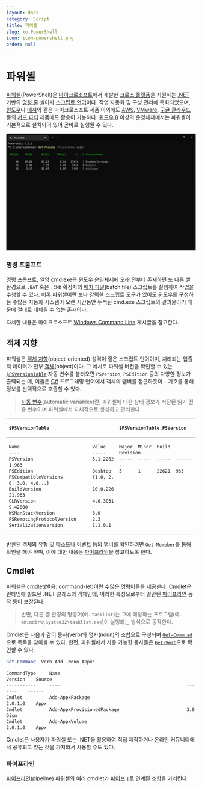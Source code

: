 ```yaml
---
layout: docs
category: Script
title: 파워셸
slug: ko.PowerShell
icon: icon-powershell.png
order: null
---
```

# 파워셸
[파워셸](https://learn.microsoft.com/en-us/powershell/scripting/overview)(PowerShell)은 [마이크로소프트](https://www.microsoft.com)에서 개발한 [크로스 플랫폼](https://ko.wikipedia.org/wiki/크로스_플랫폼)을 지원하는 [.NET](https://ko.wikipedia.org/wiki/닷넷) 기반의 [명령 줄](https://ko.wikipedia.org/wiki/명령_줄_인터페이스) [셸](https://ko.wikipedia.org/wiki/셸)이자 [스크립트 언어](https://ko.wikipedia.org/wiki/스크립트_언어)이다. 작업 자동화 및 구성 관리에 특화되었으며, [윈도우](https://learn.microsoft.com/en-us/powershell/windows/get-started)나 [애저](https://learn.microsoft.com/en-us/powershell/azure/)와 같은 마이크로소프트 제품 이외에도 [AWS](https://aws.amazon.com/powershell/), [VMware](https://core.vmware.com/vmware-powercli), [구글 클라우드](https://cloud.google.com/powershell/) 등의 [서드 파티](https://ko.wikipedia.org/wiki/서드_파티_개발자#서드파티) 제품에도 활용이 가능하다. [윈도우 8](ko.WindowsNT) 이상의 운영체제에서는 파워셸이 기본적으로 설치되어 있어 곧바로 실행될 수 있다.

![<a href="https://apps.microsoft.com/store/detail/windows-terminal/9N0DX20HK701">윈도우 터미널</a>의 파워셸에서 <a href="#cmdlet">cmdlet</a>을 실행하는 예제](/images/docs/powershell/powershell_terminal_sample.png)

### 명령 프롬프트
[명령 프롬프트](https://ko.wikipedia.org/wiki/Cmd.exe), 일명 cmd.exe은 윈도우 운영체제에 오래 전부터 존재하던 또 다른 셸 환경으로 `.BAT` 혹은 `.CMD` 확장자의 [배치 파일](https://ko.wikipedia.org/wiki/배치_파일)(batch file) 스크립트를 실행하여 작업을 수행할 수 있다. 비록 파워셸이란 보다 강력한 스크립트 도구가 있어도 윈도우를 구성하는 수많은 자동화 시스템이 오랜 시간동안 누적된 cmd.exe 스크립트의 결과물이기 때문에 절대로 대체될 수 없는 존재이다.

자세한 내용은 마이크로소프트 [Windows Command Line](https://devblogs.microsoft.com/commandline/rumors-of-cmds-death-have-been-greatly-exaggerated/) 게시글을 참고한다.

## 객체 지향
파워셸은 [객체 지향](https://ko.wikipedia.org/wiki/객체_지향_프로그래밍)(object-oriented) 성격이 짙은 스크립트 언어이며, 처리되는 입출력 데이터가 전부 [객체](ko.Csharp#클래스)(object)이다. 그 예시로 파워셸 버전을 확인할 수 있는 [`$PSVersionTable`](https://learn.microsoft.com/en-us/powershell/module/microsoft.powershell.core/about/about_powershell_editions#edition-in-psversiontable) 자동 변수를 불러오면 `PSVersion`, `PSEdition` 등의 다양한 정보가 출력되는 데, 이들은 [C#](ko.Csharp) 프로그래밍 언어에서 객체의 맴버를 접근하듯이 `.` 기호를 통해 정보를 선택적으로 호출할 수 있다.

> [자동 변수](https://learn.microsoft.com/en-us/powershell/module/microsoft.powershell.core/about/about_automatic_variables)(automatic variables)란, 파워셸에 대한 상태 정보가 저장된 읽기 전용 변수이며 파워셸에서 자체적으로 생성하고 관리한다.

<table style="table-layout: fixed; width: 100%">
<thead style="text-align: left;"><tr><th><div class="language-powershell highlighter-rouge"><div class="highlight"><pre class="syntax"><code style="word-break: initial;"><span class="bp">$PSVersionTable</span><span class="w">
</span></code></pre></div></div></th><th><div class="language-powershell highlighter-rouge"><div class="highlight"><pre class="syntax"><code style="word-break: initial;"><span class="bp">$PSVersionTable</span><span class="o">.</span><span class="nf">PSVersion</span><span class="w">
</span></code></pre></div></div></th></tr></thead>
<tbody>
<tr style="vertical-align: top; overflow-wrap: break-word;">
<td>
<div class="language-plaintext highlighter-rouge"><div class="highlight"><pre class="syntax"><code style="word-break: break-all;">Name                           Value
----                           -----
PSVersion                      5.1.22621.963
PSEdition                      Desktop
PSCompatibleVersions           {1.0, 2.0, 3.0, 4.0...}
BuildVersion                   10.0.22621.963
CLRVersion                     4.0.30319.42000
WSManStackVersion              3.0
PSRemotingProtocolVersion      2.3
SerializationVersion           1.1.0.1
</code></pre></div></div>
</td>
<td>
<div class="language-plaintext highlighter-rouge"><div class="highlight"><pre class="syntax"><code style="word-break: initial;">Major  Minor  Build  Revision
-----  -----  -----  --------
5      1      22621  963
</code></pre></div></div>
</td>
</tr>
</tbody>
</table>

반환된 객체의 유형 및 메소드나 이벤트 등의 맴버를 확인하려면 [`Get-Memeber`](https://learn.microsoft.com/en-us/powershell/module/microsoft.powershell.utility/get-member)를 통해 확인을 해야 하며, 이에 대한 내용은 [파이프라인](#파이프라인)을 참고하도록 한다.

## Cmdlet
파워셸은 [cmdlet](https://learn.microsoft.com/en-us/powershell/scripting/developer/cmdlet/cmdlet-overview)(발음: command-let)이란 수많은 명령어들을 제공한다. Cmdlet은 런타임에 빌드된 .NET 클래스의 객체인데, 이러한 특성으로부터 일관된 [파이프라인](#파이프라인) 동작 등이 보장된다.

> 반면, 다른 셸 환경의 명령어(예. `tasklist`)는 그에 해당하는 프로그램(예. `%Windir%\System32\tasklist.exe`)이 실행되는 방식으로 동작한다.

Cmdlet은 다음과 같이 동사(verb)와 명사(noun)의 조합으로 구성되며 [`Get-Commnad`](https://learn.microsoft.com/en-us/powershell/module/microsoft.powershell.core/get-command)으로 목록을 찾아볼 수 있다. 한편, 파워셸에서 사용 가능한 동사들은 [`Get-Verb`](https://learn.microsoft.com/en-us/powershell/module/microsoft.powershell.utility/get-verb)으로 확인할 수 있다.

```powershell
Get-Command -Verb Add -Noun Appx*
```
```
CommandType     Name                                               Version    Source
-----------     ----                                               -------    ------
Cmdlet          Add-AppxPackage                                    2.0.1.0    Appx
Cmdlet          Add-AppxProvisionedPackage                         3.0        Dism
Cmdlet          Add-AppxVolume                                     2.0.1.0    Appx
```

Cmdlet은 사용자가 파워셸 또는 .NET을 활용하여 직접 제작하거나 온라인 커뮤니티에서 공유되고 있는 것을 가져와서 사용할 수도 있다.

### 파이프라인
[파이프라인](https://ko.wikipedia.org/wiki/파이프_(유닉스))(pipeline) 파워셸의 여러 cmdlet가 [파이프](https://ko.wikipedia.org/wiki/수직선_(기호)) `|`로 연계된 조합을 가리킨다.
